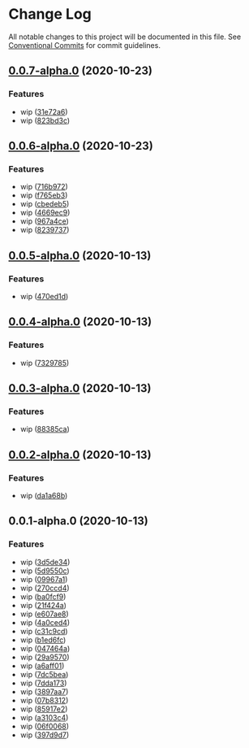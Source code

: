 # Change Log

All notable changes to this project will be documented in this file.
See [Conventional Commits](https://conventionalcommits.org) for commit guidelines.

## [0.0.7-alpha.0](https://github.com/stbui/one/compare/v0.0.6-alpha.0...v0.0.7-alpha.0) (2020-10-23)


### Features

* wip ([31e72a6](https://github.com/stbui/one/commit/31e72a632570d4538ce429de377a36e04dcf986f))
* wip ([823bd3c](https://github.com/stbui/one/commit/823bd3c08f5ec2ef1825f0f3902ec06d2c2800ac))





## [0.0.6-alpha.0](https://github.com/stbui/one/compare/v0.0.5-alpha.0...v0.0.6-alpha.0) (2020-10-23)


### Features

* wip ([716b972](https://github.com/stbui/one/commit/716b9728de24f0a3bc83c0678fc2cb2e1a7a503f))
* wip ([f765eb3](https://github.com/stbui/one/commit/f765eb37698088d0080f0b77b11993b5f6b0c232))
* wip ([cbedeb5](https://github.com/stbui/one/commit/cbedeb56f33f54882b3d290fe8eaa067aef8c289))
* wip ([4669ec9](https://github.com/stbui/one/commit/4669ec9816cc848b84f9823b564b388548eed5ea))
* wip ([967a4ce](https://github.com/stbui/one/commit/967a4cee542386477bd4bad55b0592ec11173389))
* wip ([8239737](https://github.com/stbui/one/commit/82397376ddbc8eb5dbc17123632c3cc507ab0e24))





## [0.0.5-alpha.0](https://github.com/stbui/one/compare/v0.0.4-alpha.0...v0.0.5-alpha.0) (2020-10-13)


### Features

* wip ([470ed1d](https://github.com/stbui/one/commit/470ed1d85d2b8256443683f2caa53f111a594728))





## [0.0.4-alpha.0](https://github.com/stbui/one/compare/v0.0.3-alpha.0...v0.0.4-alpha.0) (2020-10-13)


### Features

* wip ([7329785](https://github.com/stbui/one/commit/732978555692439fa881f231053941e05993ab52))





## [0.0.3-alpha.0](https://github.com/stbui/one/compare/v0.0.2-alpha.0...v0.0.3-alpha.0) (2020-10-13)


### Features

* wip ([88385ca](https://github.com/stbui/one/commit/88385ca4883f5046d815392d2a12632d0944d13a))





## [0.0.2-alpha.0](https://github.com/stbui/one/compare/v0.0.1-alpha.0...v0.0.2-alpha.0) (2020-10-13)


### Features

* wip ([da1a68b](https://github.com/stbui/one/commit/da1a68bf83e034906d6eeb882820373ea100641c))





## 0.0.1-alpha.0 (2020-10-13)


### Features

* wip ([3d5de34](https://github.com/stbui/one/commit/3d5de3494b571d0a577d2d3feee0012e8477fa01))
* wip ([5d9550c](https://github.com/stbui/one/commit/5d9550cdbe612210feb97181dc91477ed4a83c59))
* wip ([09967a1](https://github.com/stbui/one/commit/09967a16b265433c75fe7c72017582c3e6e708f6))
* wip ([270ccd4](https://github.com/stbui/one/commit/270ccd431581f0e994ff15daeea60c21c01a0c48))
* wip ([ba0fcf9](https://github.com/stbui/one/commit/ba0fcf94e124777e34fbdcfcecc33fcf2aa7cc69))
* wip ([21f424a](https://github.com/stbui/one/commit/21f424a1e918d935faadae28f6f2619ea62cf627))
* wip ([e607ae8](https://github.com/stbui/one/commit/e607ae8a91256f687fa560a7d735692d6e9a0c36))
* wip ([4a0ced4](https://github.com/stbui/one/commit/4a0ced4a6b2e9fc218b430f6601b36f737f5de1f))
* wip ([c31c9cd](https://github.com/stbui/one/commit/c31c9cd7c518f6699c2d7cf3350163b5098f19f6))
* wip ([b1ed6fc](https://github.com/stbui/one/commit/b1ed6fc589ff333719e6a117b79167a3831efcb7))
* wip ([047464a](https://github.com/stbui/one/commit/047464a597108dd4407f5c7327d19ad93653dcf8))
* wip ([29a9570](https://github.com/stbui/one/commit/29a957005ecd8ef8863e73722ecee8758e926a03))
* wip ([a6aff01](https://github.com/stbui/one/commit/a6aff0125e0e9d6043bc3c2f69d785e0af4f8252))
* wip ([7dc5bea](https://github.com/stbui/one/commit/7dc5bead217211df1e78c90352d9f9e86927b728))
* wip ([7dda173](https://github.com/stbui/one/commit/7dda1737d84c6d1a9ef65a450acc899150cbaf43))
* wip ([3897aa7](https://github.com/stbui/one/commit/3897aa76ecaba01070ccd03683a34dd0708b65f4))
* wip ([07b8312](https://github.com/stbui/one/commit/07b8312f09b33120605f3004b04e9094d08c8570))
* wip ([85917e2](https://github.com/stbui/one/commit/85917e27f9d4be8d268bdb321d6d22edc4a1c9c5))
* wip ([a3103c4](https://github.com/stbui/one/commit/a3103c4f7dc0645017c58f6ce8957139e70b35a9))
* wip ([06f0068](https://github.com/stbui/one/commit/06f00680b9c58205c71203b839b818cdeae141ac))
* wip ([397d9d7](https://github.com/stbui/one/commit/397d9d79f90b5518fc22a2eace9ee97f2bd124e6))
